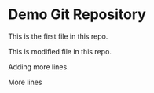 # Demo Git Repository

This is the first file in this repo.

This is modified file in this repo.

Adding more lines.

More lines
